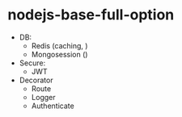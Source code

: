 # nodejs-base-full-option

- DB:
  + Redis (caching, )
  + Mongosession ()
- Secure:
  + JWT
- Decorator
  + Route
  + Logger
  + Authenticate
